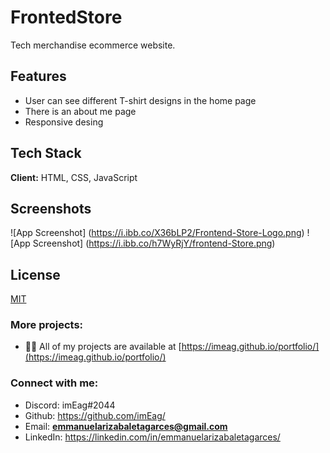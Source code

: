 
# FrontedStore

Tech merchandise ecommerce website.

## Features

- User can see different T-shirt designs in the home page
- There is an about me page
- Responsive desing


## Tech Stack

**Client:** HTML, CSS, JavaScript


## Screenshots

![App Screenshot] (https://i.ibb.co/X36bLP2/Frontend-Store-Logo.png)
![App Screenshot] (https://i.ibb.co/h7WyRjY/frontend-Store.png)


## License

[MIT](https://choosealicense.com/licenses/mit/)


### More projects:

- 👨‍💻 All of my projects are available at [https://imeag.github.io/portfolio/](https://imeag.github.io/portfolio/)

### Connect with me:

- Discord: imEag#2044
- Github: https://github.com/imEag/
- Email: **emmanuelarizabaletagarces@gmail.com**
- LinkedIn:  https://linkedin.com/in/emmanuelarizabaletagarces/

